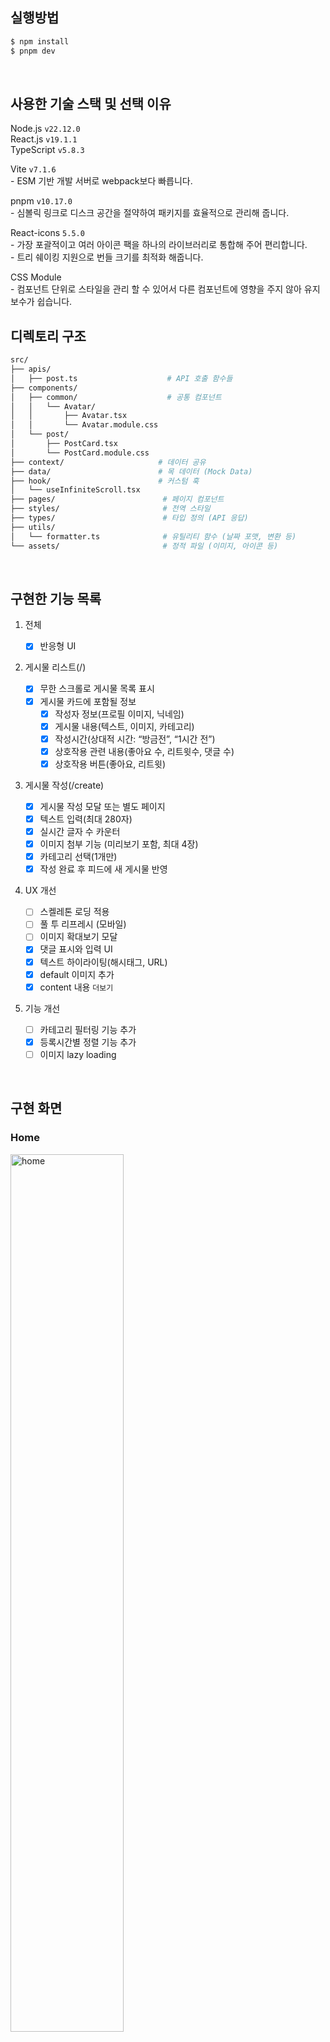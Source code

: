 ## 실행방법 
```bash
$ npm install
$ pnpm dev
```
<br />

## 사용한 기술 스택 및 선택 이유 

Node.js `v22.12.0`  
React.js `v19.1.1`  
TypeScript `v5.8.3`  

Vite `v7.1.6`  
    - ESM 기반 개발 서버로 webpack보다 빠릅니다.  

pnpm `v10.17.0`  
    - 심볼릭 링크로 디스크 공간을 절약하여 패키지를 효율적으로 관리해 줍니다.    
    
React-icons `5.5.0`   
    - 가장 포괄적이고 여러 아이콘 팩을 하나의 라이브러리로 통합해 주어 편리합니다.  
    - 트리 쉐이킹 지원으로 번들 크기를 최적화 해줍니다.

CSS Module  
    - 컴포넌트 단위로 스타일을 관리 할 수 있어서 다른 컴포넌트에 영향을 주지 않아 유지보수가 쉽습니다.
<br />

## 디렉토리 구조 

```bash
src/
├── apis/
│   ├── post.ts                    # API 호출 함수들 
├── components/
│   ├── common/                    # 공통 컴포넌트
│   │   └── Avatar/
│   │       ├── Avatar.tsx
│   │       └── Avatar.module.css
│   └── post/
│       ├── PostCard.tsx
│       └── PostCard.module.css
├── context/                     # 데이터 공유
├── data/                        # 목 데이터 (Mock Data) 
├── hook/                        # 커스텀 훅
│   └── useInfiniteScroll.tsx
├── pages/                        # 페이지 컴포넌트 
├── styles/                       # 전역 스타일
├── types/                        # 타입 정의 (API 응답) 
├── utils/        
│   └── formatter.ts              # 유틸리티 함수 (날짜 포맷, 변환 등)
└── assets/                       # 정적 파일 (이미지, 아이콘 등)
```

<br />

##  구현한 기능 목록 
1. 전체

   - [x] 반응형 UI

2. 게시물 리스트(/)

   - [x] 무한 스크롤로 게시물 목록 표시
   - [x] 게시물 카드에 포함될 정보
      - [x] 작성자 정보(프로필 이미지, 닉네임)
      - [x] 게시물 내용(텍스트, 이미지, 카테고리)
      - [x] 작성시간(상대적 시간: “방금전”, “1시간 전”)
      - [x] 상호작용 관련 내용(좋아요 수, 리트윗수, 댓글 수)
      - [x] 상호작용 버튼(좋아요, 리트윗)

3. 게시물 작성(/create)

    - [x] 게시물 작성 모달 또는 별도 페이지
    - [x] 텍스트 입력(최대 280자)
    - [x] 실시간 글자 수 카운터
    - [x] 이미지 첨부 기능 (미리보기 포함, 최대 4장)
    - [x] 카테고리 선택(1개만)
    - [x] 작성 완료 후 피드에 새 게시물 반영 

4. UX 개선

    - [ ] 스켈레톤 로딩 적용
    - [ ] 풀 투 리프레시 (모바일)
    - [ ] 이미지 확대보기 모달
    - [x] 댓글 표시와 입력 UI
    - [x] 텍스트 하이라이팅(해시태그, URL)
    - [x] default 이미지 추가
    - [x] content 내용 `더보기`

5. 기능 개선

    - [ ] 카테고리 필터링 기능 추가
    - [x] 등록시간별 정렬 기능 추가
    - [ ] 이미지 lazy loading

<br />

## 구현 화면
### Home
<img width="60%"  alt="home" src="https://github.com/user-attachments/assets/34ac89ae-c089-4663-b895-eb2bb534c910" />

### Create Post
<img width="60%"  alt="create" src="https://github.com/user-attachments/assets/d5eaba80-d080-4112-9ed0-abfa0cdb2731" />
<img width="60%"  alt="preview" src="https://github.com/user-attachments/assets/bc3d4eed-61dd-42c1-b6bc-454a36ed10ed" />

